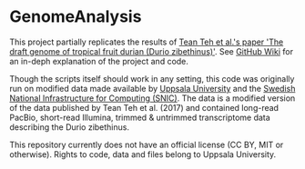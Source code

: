 # GenomeAnalysis

This project partially replicates the results of [Tean Teh et al.'s paper 'The draft genome of tropical fruit durian (Durio zibethinus)'](https://doi.org/10.1038/ng.3972). See [GitHub Wiki](https://github.com/lahu5762/GenomeAnalysis/wiki) for an in-deph explanation of the project and code.

Though the scripts itself should work in any setting, this code was originally run on modified data made available by [Uppsala University](https://uu.se/) and the [Swedish National Infrastructure for Computing (SNIC)](https://snic.se/). The data is a modified version of the data published by Tean Teh et al. (2017) and contained long-read PacBio, short-read Illumina, trimmed & untrimmed transcriptome data describing the Durio zibethinus.

This repository currently does not have an official license (CC BY, MIT or otherwise). Rights to code, data and files belong to Uppsala University.
